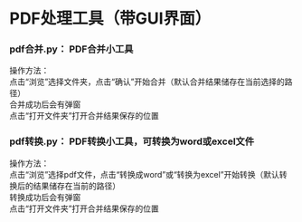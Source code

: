 # PDF处理工具（带GUI界面）

### pdf合并.py： PDF合并小工具  
操作方法：  
点击“浏览”选择文件夹，点击“确认”开始合并（默认合并结果储存在当前选择的路径）  
合并成功后会有弹窗  
点击“打开文件夹”打开合并结果保存的位置

### pdf转换.py： PDF转换小工具，可转换为word或excel文件
操作方法：  
点击“浏览”选择pdf文件，点击“转换成word”或“转换为excel”开始转换（默认转换后的结果储存在当前的路径）  
转换成功后会有弹窗  
点击“打开文件夹”打开合并结果保存的位置


